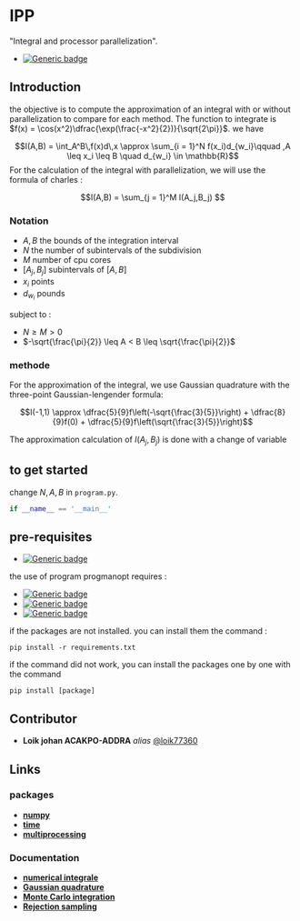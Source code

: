 # IPP

"Integral and processor parallelization".
- [![Generic badge](https://img.shields.io/badge/with--made-python-informational.svg)](https://shields.io/)

## Introduction

the objective is to compute the approximation of an integral with or without parallelization to compare for each method. The function to integrate is $f(x) = \cos(x^2)\dfrac{\exp(\frac{-x^2}{2})}{\sqrt{2\pi}}$. we have 

$$I(A,B) = \int_A^B\,f(x)d\,x \approx \sum_{i = 1}^N f(x_i)d_{w_i}\qquad ,A \leq x_i \leq B \quad d_{w_i} \in \mathbb{R}$$
For the calculation of the integral with parallelization, we will use the formula of charles :

$$I(A,B) = \sum_{j = 1}^M I(A_j,B_j) $$



### Notation
- $A,B$  the bounds of the integration interval
- $N$ the number of subintervals of the subdivision
- $M$ number of cpu cores 
- $[A_j,B_j]$ subintervals of $[A,B]$
- $x_i$ points
- $d_{w_i}$ pounds

subject to :

- $N \geq M > 0$
- $-\sqrt{\frac{\pi}{2}} \leq A < B \leq  \sqrt{\frac{\pi}{2}}$

### methode

For the approximation of the integral, we use Gaussian quadrature with the three-point Gaussian-lengender formula:

$$I(-1,1) \approx \dfrac{5}{9}f\left(-\sqrt{\frac{3}{5}}\right) + \dfrac{8}{9}f(0) + \dfrac{5}{9}f\left(\sqrt{\frac{3}{5}}\right)$$

The approximation calculation of $I(A_j,B_j)$ is done with a change of variable


<!-- - [![shield](http://img.shields.io/badges/made with-r-informational)](http://forthebadge.com) -->
<!-- - [![shield](http://img.shields.io/badges/made with-matlab-informational)](http://forthebadge.com) -->



<!-- --> 
## to get started

change $N,A,B$ in `program.py`.
```python 
if __name__ == '__main__'
```



## pre-requisites


- [![Generic badge](https://img.shields.io/badge/python-3.7.3-brightgreen.svg)](https://shields.io)

the use of program progmanopt requires :  

- [![Generic badge](https://img.shields.io/badge/numpy-1.6-brithtgreen.svg)](https://shields.io)
- [![Generic badge](https://img.shields.io/badge/time--brithtgreen.svg)](https://shields.io)
- [![Generic badge](https://img.shields.io/badge/multiprocessing--brithtgreen.svg)](https://shields.io)


if the packages are not installed. you can install them the command :

```
pip install -r requirements.txt
```


if the command did not work, you can install the packages one by one with the command  
```
pip install [package]
```

## Contributor

- **Loik johan ACAKPO-ADDRA** _alias_ [@loik77360](https://github.com/loik77360/PSD)

## Links

### packages

- **[numpy](https://numpy.org/)**
- **[time](https://docs.python.org/3/library/time.html)**
- **[multiprocessing](https://docs.python.org/3/library/multiprocessing.html)**



### Documentation
- **[numerical integrale](https://en.wikipedia.org/wiki/Numerical_integration)**
- **[Gaussian quadrature](https://en.wikipedia.org/wiki/Gaussian_quadrature)**
- **[Monte Carlo integration](https://en.wikipedia.org/wiki/Monte_Carlo_integration)**
- **[Rejection sampling](https://en.wikipedia.org/wiki/Rejection_sampling)**





